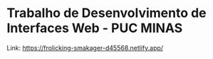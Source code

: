 # Trabalho de Desenvolvimento de Interfaces Web - PUC MINAS
Link: https://frolicking-smakager-d45568.netlify.app/

